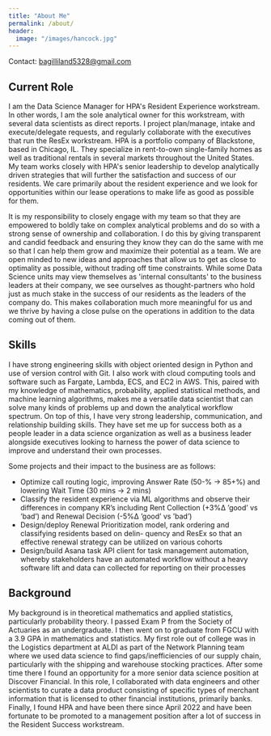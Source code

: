 ```yaml
---
title: "About Me"
permalink: /about/
header:
  image: "/images/hancock.jpg"
---
```


Contact: bagilliland5328@gmail.com

## Current Role
I am the Data Science Manager for HPA's Resident Experience workstream. In other words, I am the sole analytical owner for this workstream, with several data scientists as direct reports. I project plan/manage, intake and execute/delegate requests, and regularly collaborate with the executives that run the ResEx workstream. HPA is a portfolio company of Blackstone, based in Chicago, IL. They specialize in rent-to-own single-family homes as well as traditional rentals in several markets throughout the United States. My team works closely with HPA's senior leadership to develop analytically driven strategies that will further the satisfaction and success of our residents. We care primarily about the resident experience and we look for opportunities within our lease operations to make life as good as possible for them. 

It is my responsibility to closely engage with my team so that they are empowered to boldly take on complex analytical problems and do so with a strong sense of ownership and collaboration. I do this by giving transparent and candid feedback and ensuring they know they can do the same with me so that I can help them grow and maximize their potential as a team. We are open minded to new ideas and approaches that allow us to get as close to optimality as possible, without trading off time constraints. While some Data Science units may view themselves as 'internal consultants' to the business leaders at their company, we see ourselves as thought-partners who hold just as much stake in the success of our residents as the leaders of the company do. This makes collaboration much more meaningful for us and we thrive by having a close pulse on the operations in addition to the data coming out of them.

## Skills
I have strong engineering skills with object oriented design in Python and use of version control with Git. I also work with cloud computing tools and software such as Fargate, Lambda, ECS, and EC2 in AWS. This, paired with my knowledge of mathematics, probability, applied statistical methods, and machine learning algorithms, makes me a versatile data scientist that can solve many kinds of problems up and down the analytical workflow spectrum. On top of this, I have very strong leadership, communication, and relationship building skills. They have set me up for success both as a people leader in a data science organization as well as a business leader alongside executives looking to harness the power of data science to improve and understand their own processes.

Some projects and their impact to the business are as follows:

* Optimize call routing logic, improving Answer Rate (50-% → 85+%) and lowering Wait Time (30 mins
→ 2 mins)
* Classify the resident experience via ML algorithms and observe their differences in company KR’s
including Rent Collection (+3%∆ ’good’ vs ’bad’) and Renewal Decision (-5%∆ ’good’ vs ’bad’)
* Design/deploy Renewal Prioritization model, rank ordering and classifying residents based on delin-
quency and ResEx so that an effective renewal strategy can be utilized on various cohorts
* Design/build Asana task API client for task management automation, whereby stakeholders have an
automated workflow without a heavy software lift and data can collected for reporting on their processes

## Background
My background is in theoretical mathematics and applied statistics, particularly probability theory. I passed Exam P from the Society of Actuaries as an undergraduate. I then went on to graduate from FGCU with a 3.9 GPA in mathematics and statistics. My first role out of college was in the Logistics department at ALDI as part of the Network Planning team where we used data science to find gaps/inefficiencies of our supply chain, particularly with the shipping and warehouse stocking practices. After some time there I found an opportunity for a more senior data science position at Discover Financial. In this role, I collaborated with data engineers and other scientists to curate a data product consisting of specific types of merchant information that is licensed to other financial institutions, primarily banks. Finally, I found HPA and have been there since April 2022 and have been fortunate to be promoted to a management position after a lot of success in the Resident Success workstream.